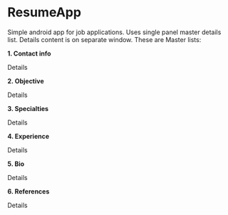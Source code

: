 # ResumeApp

Simple android app for job applications. Uses single panel master details list.  Details content is on separate window.  These are Master lists:

__1. Contact info__

Details

__2. Objective__

Details

__3. Specialties__

Details

__4. Experience__

Details

__5. Bio__

Details

__6. References__

Details
